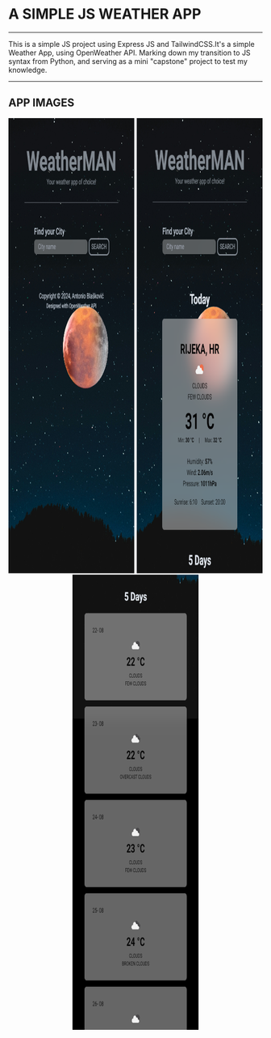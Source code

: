 # A SIMPLE JS WEATHER APP

---

This is a simple JS project using Express JS and TailwindCSS.It's a simple Weather App, using OpenWeather API.
Marking down my transition to JS syntax from Python, and serving as a mini "capstone" project to test my knowledge.

---

## APP IMAGES

<div align="center">
<img src="./github_resources/index1.png" width="250" height="900" > 
<img src="./github_resources/index2.png" width="250" height="900">
<img src="./github_resources/index3.png" width="250" height="900">
</div>
